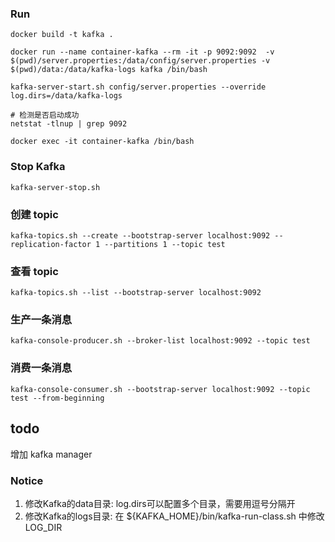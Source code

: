 ### Run

```
docker build -t kafka .

docker run --name container-kafka --rm -it -p 9092:9092  -v $(pwd)/server.properties:/data/config/server.properties -v $(pwd)/data:/data/kafka-logs kafka /bin/bash

kafka-server-start.sh config/server.properties --override log.dirs=/data/kafka-logs

# 检测是否启动成功
netstat -tlnup | grep 9092

docker exec -it container-kafka /bin/bash
```

### Stop Kafka

```
kafka-server-stop.sh
```

### 创建 topic
```
kafka-topics.sh --create --bootstrap-server localhost:9092 --replication-factor 1 --partitions 1 --topic test
```

### 查看 topic
```
kafka-topics.sh --list --bootstrap-server localhost:9092
```

### 生产一条消息
```
kafka-console-producer.sh --broker-list localhost:9092 --topic test
```

### 消费一条消息
```
kafka-console-consumer.sh --bootstrap-server localhost:9092 --topic test --from-beginning
```

## todo

增加 kafka manager

### Notice

1. 修改Kafka的data目录: log.dirs可以配置多个目录，需要用逗号分隔开
1. 修改Kafka的logs目录: 在 ${KAFKA_HOME}/bin/kafka-run-class.sh 中修改 LOG_DIR
